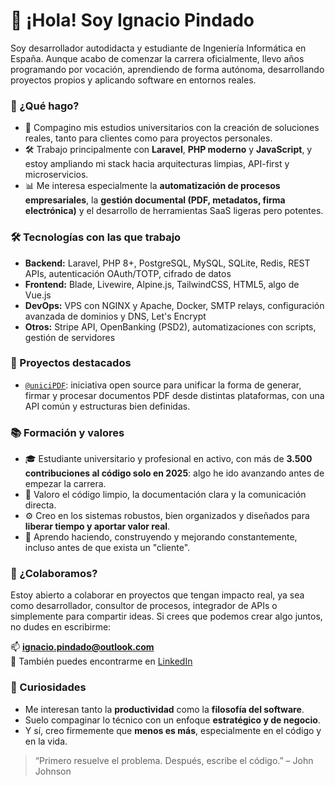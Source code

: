 # 👋 ¡Hola! Soy Ignacio Pindado

Soy desarrollador autodidacta y estudiante de Ingeniería Informática en España. Aunque acabo de comenzar la carrera oficialmente, llevo años programando por vocación, aprendiendo de forma autónoma, desarrollando proyectos propios y aplicando software en entornos reales.

### 💼 ¿Qué hago?

- 🧠 Compagino mis estudios universitarios con la creación de soluciones reales, tanto para clientes como para proyectos personales.
- 🛠️ Trabajo principalmente con **Laravel**, **PHP moderno** y **JavaScript**, y estoy ampliando mi stack hacia arquitecturas limpias, API-first y microservicios.
- 📊 Me interesa especialmente la **automatización de procesos empresariales**, la **gestión documental (PDF, metadatos, firma electrónica)** y el desarrollo de herramientas SaaS ligeras pero potentes.

### 🛠️ Tecnologías con las que trabajo

- **Backend:** Laravel, PHP 8+, PostgreSQL, MySQL, SQLite, Redis, REST APIs, autenticación OAuth/TOTP, cifrado de datos
- **Frontend:** Blade, Livewire, Alpine.js, TailwindCSS, HTML5, algo de Vue.js
- **DevOps:** VPS con NGINX y Apache, Docker, SMTP relays, configuración avanzada de dominios y DNS, Let's Encrypt
- **Otros:** Stripe API, OpenBanking (PSD2), automatizaciones con scripts, gestión de servidores

### 🚀 Proyectos destacados

- [`@uniciPDF`](https://github.com/uniciPDF): iniciativa open source para unificar la forma de generar, firmar y procesar documentos PDF desde distintas plataformas, con una API común y estructuras bien definidas.

### 📚 Formación y valores

- 🎓 Estudiante universitario y profesional en activo, con más de **3.500 contribuciones al código solo en 2025**: algo he ido avanzando antes de empezar la carrera.
- 💬 Valoro el código limpio, la documentación clara y la comunicación directa.
- ⚙️ Creo en los sistemas robustos, bien organizados y diseñados para **liberar tiempo y aportar valor real**.
- 🧭 Aprendo haciendo, construyendo y mejorando constantemente, incluso antes de que exista un "cliente".

### 🤝 ¿Colaboramos?

Estoy abierto a colaborar en proyectos que tengan impacto real, ya sea como desarrollador, consultor de procesos, integrador de APIs o simplemente para compartir ideas. Si crees que podemos crear algo juntos, no dudes en escribirme:

📫 **[ignacio.pindado@outlook.com](mailto:ignacio.pindado@outlook.com)**  
💼 También puedes encontrarme en [LinkedIn](https://www.linkedin.com/in/ipindado)

### 🧪 Curiosidades

- Me interesan tanto la **productividad** como la **filosofía del software**.
- Suelo compaginar lo técnico con un enfoque **estratégico y de negocio**.
- Y sí, creo firmemente que **menos es más**, especialmente en el código y en la vida.

> “Primero resuelve el problema. Después, escribe el código.” – John Johnson
